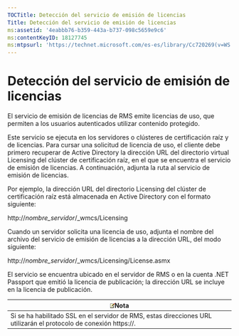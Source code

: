 ```yaml
---
TOCTitle: Detección del servicio de emisión de licencias
Title: Detección del servicio de emisión de licencias
ms:assetid: '4eabbb76-b359-443a-b737-098c5659e9c6'
ms:contentKeyID: 18127745
ms:mtpsurl: 'https://technet.microsoft.com/es-es/library/Cc720269(v=WS.10)'
---
```


Detección del servicio de emisión de licencias
==============================================

El servicio de emisión de licencias de RMS emite licencias de uso, que permiten a los usuarios autenticados utilizar contenido protegido.

Este servicio se ejecuta en los servidores o clústeres de certificación raíz y de licencias. Para cursar una solicitud de licencia de uso, el cliente debe primero recuperar de Active Directory la dirección URL del directorio virtual Licensing del clúster de certificación raíz, en el que se encuentra el servicio de emisión de licencias. A continuación, adjunta la ruta al servicio de emisión de licencias.

Por ejemplo, la dirección URL del directorio Licensing del clúster de certificación raíz está almacenada en Active Directory con el formato siguiente:

http://*nombre\_servidor*/\_wmcs/Licensing

Cuando un servidor solicita una licencia de uso, adjunta el nombre del archivo del servicio de emisión de licencias a la dirección URL, del modo siguiente:

http://*nombre\_servidor*/\_wmcs/Licensing/License.asmx

El servicio se encuentra ubicado en el servidor de RMS o en la cuenta .NET Passport que emitió la licencia de publicación; la dirección URL se incluye en la licencia de publicación.

| ![](images/Cc720269.note(WS.10).gif)Nota                                              |
|--------------------------------------------------------------------------------------------------------------------|
| Si se ha habilitado SSL en el servidor de RMS, estas direcciones URL utilizarán el protocolo de conexión https://. |
